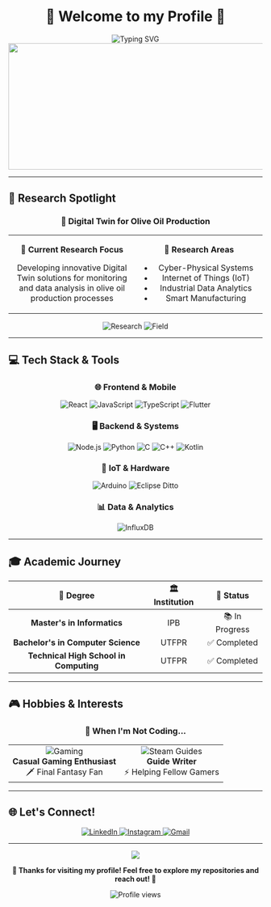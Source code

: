 <div align="center">

# 🌿 Welcome to my Profile 🌱

<img src="https://readme-typing-svg.herokuapp.com?font=Fira+Code&size=24&duration=3000&pause=1000&color=8FBC8F&center=true&vCenter=true&width=600&lines=Hi%2C+I'm+Hendrick!+%F0%9F%91%8B;Research+%26+Development+Enthusiast;Digital+Twin+%26+IoT+Specialist;Gaming+%26+Guide+Writing+Lover" alt="Typing SVG" />

<img height="250" width="1000" src="https://media.giphy.com/media/v1.Y2lkPTc5MGI3NjExMzQzMmZhMTkwOWNkZDMwMzU3OGMwODRiNzU4YWYxMjY0OGExNjQ0ZCZjdD1n/32BfxjvF1K6mPnHnuh/giphy.gif">

</div>

---

## 🔬 Research Spotlight

<div align="center">

### 🌿 Digital Twin for Olive Oil Production

</div>

<table align="center">
<tr>
<td align="center" width="50%">

**🎯 Current Research Focus**

Developing innovative Digital Twin solutions for monitoring and data analysis in olive oil production processes

</td>
<td align="center" width="50%">

**🔬 Research Areas**
- Cyber-Physical Systems
- Internet of Things (IoT)
- Industrial Data Analytics
- Smart Manufacturing

</td>
</tr>
</table>

<div align="center">

![Research](https://img.shields.io/badge/Status-Active%20Research-brightgreen?style=for-the-badge&logo=flask&logoColor=white)
![Field](https://img.shields.io/badge/Field-Digital%20Twins-98D982?style=for-the-badge&logo=cogs&logoColor=white)

</div>

---

## 💻 Tech Stack & Tools

<div align="center">

### 🌐 Frontend & Mobile
<img src="https://img.shields.io/badge/React-20232A?style=for-the-badge&logo=react&logoColor=61DAFB" alt="React" />
<img src="https://img.shields.io/badge/JavaScript-F7DF1E?style=for-the-badge&logo=javascript&logoColor=black" alt="JavaScript" />
<img src="https://img.shields.io/badge/TypeScript-007ACC?style=for-the-badge&logo=typescript&logoColor=white" alt="TypeScript" />
<img src="https://img.shields.io/badge/Flutter-02569B?style=for-the-badge&logo=flutter&logoColor=white" alt="Flutter" />

### 🖥️ Backend & Systems
<img src="https://img.shields.io/badge/Node.js-43853D?style=for-the-badge&logo=nodedotjs&logoColor=white" alt="Node.js" />
<img src="https://img.shields.io/badge/Python-3776AB?style=for-the-badge&logo=python&logoColor=white" alt="Python" />
<img src="https://img.shields.io/badge/C-00599C?style=for-the-badge&logo=c&logoColor=white" alt="C" />
<img src="https://img.shields.io/badge/C++-00599C?style=for-the-badge&logo=c%2B%2B&logoColor=white" alt="C++" />
<img src="https://img.shields.io/badge/Kotlin-0095D5?style=for-the-badge&logo=kotlin&logoColor=white" alt="Kotlin" />

### 🔌 IoT & Hardware
<img src="https://img.shields.io/badge/Arduino-00979D?style=for-the-badge&logo=Arduino&logoColor=white" alt="Arduino" />
<img src="https://img.shields.io/badge/Eclipse%20Ditto-2C2255?style=for-the-badge&logo=eclipse&logoColor=white" alt="Eclipse Ditto" />

### 📊 Data & Analytics
<img src="https://img.shields.io/badge/InfluxDB-22ADF6?style=for-the-badge&logo=influxdb&logoColor=white" alt="InfluxDB" />

</div>

---

## 🎓 Academic Journey

<div align="center">

| 🎯 Degree | 🏛️ Institution | 🌟 Status |
|:---:|:---:|:---:|
| **Master's in Informatics** | IPB | 📚 In Progress |
| **Bachelor's in Computer Science** | UTFPR | ✅ Completed |
| **Technical High School in Computing** | UTFPR | ✅ Completed |

</div>

---

## 🎮 Hobbies & Interests

<div align="center">

### 🎯 When I'm Not Coding...

<table align="center">
<tr>
<td align="center">
<img src="https://img.shields.io/badge/Gaming-98D982?style=for-the-badge&logo=gamepad&logoColor=white&labelColor=2F4F2F" alt="Gaming" />
<br>
<b>Casual Gaming Enthusiast</b>
<br>
🗡️ Final Fantasy Fan
</td>
<td align="center">
<img src="https://img.shields.io/badge/Steam%20Guides-98D982?style=for-the-badge&logo=steam&logoColor=white&labelColor=2F4F2F" alt="Steam Guides" />
<br>
<b>Guide Writer</b>
<br>
⚡ Helping Fellow Gamers
</td>
</tr>
</table>

</div>

---

## 🌐 Let's Connect!

<div align="center">

<a href="https://linkedin.com/in/hendrickfs" target="_blank">
  <img src="https://img.shields.io/badge/LinkedIn-0077B5?style=for-the-badge&logo=linkedin&logoColor=white" alt="LinkedIn" />
</a>
<a href="https://instagram.com/hendrick.fs" target="_blank">
  <img src="https://img.shields.io/badge/Instagram-E4405F?style=for-the-badge&logo=instagram&logoColor=white" alt="Instagram" />
</a>
<a href="mailto:hendrickfel@gmail.com">
  <img src="https://img.shields.io/badge/Gmail-D14836?style=for-the-badge&logo=gmail&logoColor=white" alt="Gmail" />
</a>

</div>

---

<div align="center">
  <img src="https://capsule-render.vercel.app/api?type=waving&color=8FBC8F&height=100&section=footer" />
  
  **💚 Thanks for visiting my profile! Feel free to explore my repositories and reach out! 💚**
  
  <img src="https://komarev.com/ghpvc/?username=HendrickFS&label=Profile%20views&color=8FBC8F&style=flat" alt="Profile views" />
</div>
